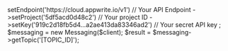 <?php

use Appwrite\Client;
use Appwrite\Services\Messaging;

$client = new Client();

$client
    ->setEndpoint('https://cloud.appwrite.io/v1') // Your API Endpoint
    ->setProject('5df5acd0d48c2') // Your project ID
    ->setKey('919c2d18fb5d4...a2ae413da83346ad2') // Your secret API key
;

$messaging = new Messaging($client);

$result = $messaging->getTopic('[TOPIC_ID]');
